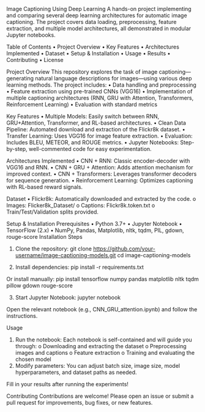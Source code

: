 Image Captioning Using Deep Learning
A hands-on project implementing and comparing several deep learning architectures for automatic image captioning. The project covers data loading, preprocessing, feature extraction, and multiple model architectures, all demonstrated in modular Jupyter notebooks.
 
Table of Contents
•	Project Overview
•	Key Features
•	Architectures Implemented
•	Dataset
•	Setup & Installation
•	Usage
•	Results
•	Contributing
•	License
 
Project Overview
This repository explores the task of image captioning—generating natural language descriptions for images—using various deep learning methods. The project includes:
•	Data handling and preprocessing
•	Feature extraction using pre-trained CNNs (VGG16)
•	Implementation of multiple captioning architectures (RNN, GRU with Attention, Transformers, Reinforcement Learning)
•	Evaluation with standard metrics
 
Key Features
•	Multiple Models: Easily switch between RNN, GRU+Attention, Transformer, and RL-based architectures.
•	Clean Data Pipeline: Automated download and extraction of the Flickr8k dataset.
•	Transfer Learning: Uses VGG16 for image feature extraction.
•	Evaluation: Includes BLEU, METEOR, and ROUGE metrics.
•	Jupyter Notebooks: Step-by-step, well-commented code for easy experimentation.
 
Architectures Implemented
•	CNN + RNN: Classic encoder-decoder with VGG16 and RNN.
•	CNN + GRU + Attention: Adds attention mechanism for improved context.
•	CNN + Transformers: Leverages transformer decoders for sequence generation.
•	Reinforcement Learning: Optimizes captioning with RL-based reward signals.
 
Dataset
•	Flickr8k: Automatically downloaded and extracted by the code.
o	Images: Flicker8k_Dataset/
o	Captions: Flickr8k.token.txt
o	Train/Test/Validation splits provided.
 
Setup & Installation
Prerequisites
•	Python 3.7+
•	Jupyter Notebook
•	TensorFlow (2.x)
•	NumPy, Pandas, Matplotlib, nltk, tqdm, PIL, gdown, rouge-score
Installation Steps
1.	Clone the repository:
git clone https://github.com/your-username/image-captioning-models.git
cd image-captioning-models

2.	Install dependencies:
pip install -r requirements.txt

Or install manually:
pip install tensorflow numpy pandas matplotlib nltk tqdm pillow gdown rouge-score

3.	Start Jupyter Notebook:
jupyter notebook

Open the relevant notebook (e.g., CNN_GRU_attention.ipynb) and follow the instructions.
 
Usage
1.	Run the notebook:
Each notebook is self-contained and will guide you through:
o	Downloading and extracting the dataset
o	Preprocessing images and captions
o	Feature extraction
o	Training and evaluating the chosen model
2.	Modify parameters:
You can adjust batch size, image size, model hyperparameters, and dataset paths as needed.
 	

Fill in your results after running the experiments!
 
Contributing
Contributions are welcome! Please open an issue or submit a pull request for improvements, bug fixes, or new features.
